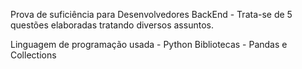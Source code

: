 Prova de suficiência para Desenvolvedores BackEnd - Trata-se de 5 questões elaboradas tratando diversos assuntos.

Linguagem de programação usada - Python
Bibliotecas - Pandas e Collections
